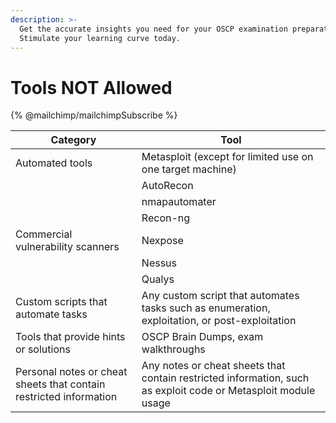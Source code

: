 ```yaml
---
description: >-
  Get the accurate insights you need for your OSCP examination preparation.
  Stimulate your learning curve today.
---
```


# Tools NOT Allowed



{% @mailchimp/mailchimpSubscribe %}

| Category                                                           | Tool                                                                                                           |
| ------------------------------------------------------------------ | -------------------------------------------------------------------------------------------------------------- |
| Automated tools                                                    | Metasploit (except for limited use on one target machine)                                                      |
|                                                                    | AutoRecon                                                                                                      |
|                                                                    | nmapautomater                                                                                                  |
|                                                                    | Recon-ng                                                                                                       |
| Commercial vulnerability scanners                                  | Nexpose                                                                                                        |
|                                                                    | Nessus                                                                                                         |
|                                                                    | Qualys                                                                                                         |
| Custom scripts that automate tasks                                 | Any custom script that automates tasks such as enumeration, exploitation, or post-exploitation                 |
| Tools that provide hints or solutions                              | OSCP Brain Dumps, exam walkthroughs                                                                            |
| Personal notes or cheat sheets that contain restricted information | Any notes or cheat sheets that contain restricted information, such as exploit code or Metasploit module usage |
